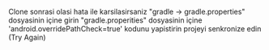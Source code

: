 Clone sonrasi olasi hata ile karsilasirsaniz "gradle -> gradle.properties" dosyasinin içine girin "gradle.properities" dosyasinin içine 'android.overridePathCheck=true' kodunu yapistirin projeyi senkronize edin (Try Again)
